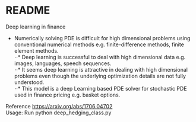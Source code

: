 # README #

Deep learning in finance  
* Numerically solving PDE is difficult for high dimensional problems using conventional numerical methods e.g. finite-difference methods, finite element methods.          
⋅⋅* Deep learning is successful to deal with high dimensional data e.g. images, languages, speech sequences.  
⋅⋅* It seems deep learning is attractive in dealing with high dimensional problems even though the underlying optimization details are not fully understood.  
⋅⋅* This model is a deep Learning based PDE solver for stochastic PDE used in finance pricing e.g. basket options.  
  
Reference https://arxiv.org/abs/1706.04702  
Usage: Run python deep_hedging_class.py     

